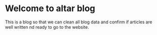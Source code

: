 # Welcome to altar blog

This is a blog so that we can clean all blog data and confirm if articles are well written nd ready to go to the website.
